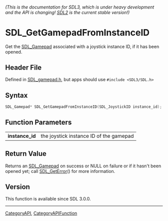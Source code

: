 ###### (This is the documentation for SDL3, which is under heavy development and the API is changing! [SDL2](https://wiki.libsdl.org/SDL2/) is the current stable version!)
# SDL_GetGamepadFromInstanceID

Get the [SDL_Gamepad](SDL_Gamepad) associated with a joystick instance ID, if it has been opened.

## Header File

Defined in [SDL_gamepad.h](https://github.com/libsdl-org/SDL/blob/main/include/SDL3/SDL_gamepad.h), but apps should use `#include <SDL3/SDL.h>`

## Syntax

```c
SDL_Gamepad* SDL_GetGamepadFromInstanceID(SDL_JoystickID instance_id);

```

## Function Parameters

|                     |                                         |
| ------------------- | --------------------------------------- |
| **instance_id**     | the joystick instance ID of the gamepad |

## Return Value

Returns an [SDL_Gamepad](SDL_Gamepad) on success or NULL on failure or if
it hasn't been opened yet; call [SDL_GetError](SDL_GetError)() for more
information.

## Version

This function is available since SDL 3.0.0.

----
[CategoryAPI](CategoryAPI), [CategoryAPIFunction](CategoryAPIFunction)

